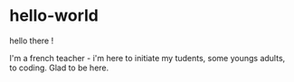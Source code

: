 # hello-world


hello there !

I'm a french teacher - i'm here to initiate my tudents, some youngs adults, to coding. Glad to be here.
